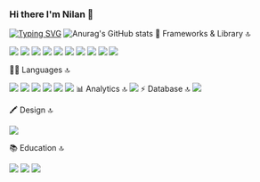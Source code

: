 ### Hi there I'm Nilan 👋
[![Typing SVG](https://readme-typing-svg.demolab.com?font=Fira+Code&pause=1000&width=435&lines=Hi+there+I'm+a+Frontend+Developer;I+'am+good+with+Next+Js+and++React+JS;I'm+passionate+of+building+clean+UI)](https://git.io/typing-svg)
![Anurag's GitHub stats](https://github-readme-stats.vercel.app/api?username=nilonbee&show_icons=true)
🚀 Frameworks & Library 🔝

<img src="https://img.shields.io/badge/Ant%20Design-1890FF?style=for-the-badge&logo=antdesign&logoColor=white" />
<img src="https://img.shields.io/badge/Ant%20Design-1890FF?style=for-the-badge&logo=antdesign&logoColor=white](https://img.shields.io/badge/Babel-F9DC3E?style=for-the-badge&logo=babel&logoColor=white" />
<img src="https://img.shields.io/badge/Bootstrap-563D7C?style=for-the-badge&logo=bootstrap&logoColor=white" />
<img src="https://img.shields.io/badge/Express.js-000000?style=for-the-badge&logo=express&logoColor=white" />
<img src="https://img.shields.io/badge/npm-CB3837?style=for-the-badge&logo=npm&logoColor=white" />
<img src="https://img.shields.io/badge/React-20232A?style=for-the-badge&logo=react&logoColor=61DAFB" />
<img src="https://img.shields.io/badge/React_Router-CA4245?style=for-the-badge&logo=react-router&logoColor=white" />
<img src="https://img.shields.io/badge/Redux-593D88?style=for-the-badge&logo=redux&logoColor=white" />
<img src="https://img.shields.io/badge/redis-CC0000.svg?&style=for-the-badge&logo=redis&logoColor=white" />
<img src="https://img.shields.io/badge/Sass-CC6699?style=for-the-badge&logo=sass&logoColor=white" />

👩‍💻 Languages 🔝

<img src="https://img.shields.io/badge/JavaScript-323330?style=for-the-badge&logo=javascript&logoColor=F7DF1E" />
<img src="https://img.shields.io/badge/json-5E5C5C?style=for-the-badge&logo=json&logoColor=white" />
<img src="https://img.shields.io/badge/TypeScript-007ACC?style=for-the-badge&logo=typescript&logoColor=white" />
<img src="https://img.shields.io/badge/PHP-777BB4?style=for-the-badge&logo=php&logoColor=white" />
<img src="https://img.shields.io/badge/HTML5-E34F26?style=for-the-badge&logo=html5&logoColor=white" />                                                               
<img src="https://img.shields.io/badge/Dart-0175C2?style=for-the-badge&logo=dart&logoColor=white" />                                                                                                             
📊 Analytics 🔝
                                                                                                  
 <img src="https://img.shields.io/badge/Google%20Analytics-E37400?style=for-the-badge&logo=google%20analytics&logoColor=white" />                                                                              
⚡ Database 🔝
                                                                                                                              
<img src="https://img.shields.io/badge/MongoDB-4EA94B?style=for-the-badge&logo=mongodb&logoColor=white" />

🖍 Design 🔝
                                                                                                       
<img src="https://img.shields.io/badge/Figma-F24E1E?style=for-the-badge&logo=figma&logoColor=white" />
                                                                                                   
📚 Education 🔝
                                                                                                   
<img src="https://img.shields.io/badge/Udemy-EC5252?style=for-the-badge&logo=Udemy&logoColor=white" />
<img src="https://img.shields.io/badge/MDN_Web_Docs-black?style=for-the-badge&logo=mdnwebdocs&logoColor=white" />
<img src="https://img.shields.io/badge/Slideshare-0077B5?style=for-the-badge&logo=slideshare&logoColor=white" />



